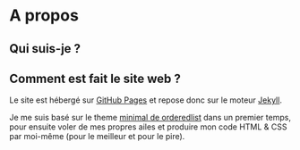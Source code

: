 # A propos

## Qui suis-je ?

## Comment est fait le site web ?

Le site est hébergé sur [GitHub Pages](https://pages.github.com/) et repose donc sur le moteur [Jekyll](https://jekyllrb.com/).

Je me suis basé sur le theme [minimal de orderedlist](https://github.com/orderedlist/minimal/) dans un premier temps, pour ensuite voler de mes propres ailes et produire mon code HTML & CSS par moi-même (pour le meilleur et pour le pire).
